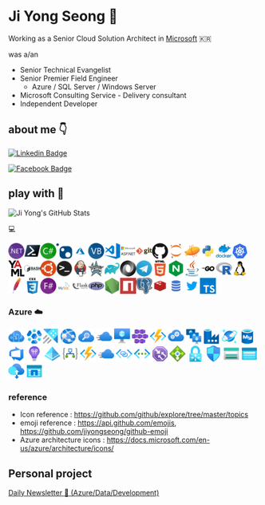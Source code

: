 # Ji Yong Seong :man:
Working as a Senior Cloud Solution Architect in [Microsoft](https://github.com/microsoft) :kr: 

was a/an 
- Senior Technical Evangelist
- Senior Premier Field Engineer
    - Azure / SQL Server / Windows Server
- Microsoft Consulting Service - Delivery consultant
- Independent Developer

## about me :point_down:
[![Linkedin Badge](https://img.shields.io/badge/jyseong-linkedin-blue?style=for-the-badge&logo=linkedin)](https://www.linkedin.com/in/ji-yong-seong-628a2952/)

[![Facebook Badge](https://img.shields.io/badge/jyseong-Facebook-blue?style=for-the-badge&logo=Facebook)](https://www.facebook.com/mssqlorg/)

## play with :hammer:
![Ji Yong's GitHub Stats](https://github-readme-stats.vercel.app/api?username=jiyongseong&show_icons=true)

:computer:

<img src="https://github.com/github/explore/raw/master/topics/dotnet/dotnet.png" height="32" /><img src="https://github.com/github/explore/raw/master/topics/powershell/powershell.png" height="32" /><img src="https://github.com/github/explore/raw/master/topics/csharp/csharp.png" height="32" /><img src="https://github.com/github/explore/raw/master/topics/nuget/nuget.png" height="32" /><img src="https://github.com/github/explore/raw/master/topics/azure/azure.png" height="32" /><img src="https://github.com/github/explore/raw/master/topics/visual-basic/visual-basic.png" height="32" /><img src="https://github.com/github/explore/raw/master/topics/visual-studio-code/visual-studio-code.png" height="32" /><img src="https://github.com/github/explore/raw/master/topics/aspnet/aspnet.png" height="32" /><img src="https://github.com/github/explore/raw/master/topics/git/git.png" height="32" /><img src="https://github.com/github/explore/raw/master/topics/github/github.png" height="32" /><img src="https://github.com/github/explore/raw/master/topics/jupyter-notebook/jupyter-notebook.png" height="32" /><img src="https://github.com/github/explore/raw/master/topics/zeplin/zeplin.png" height="32" /><img src="https://github.com/github/explore/raw/master/topics/python/python.png" height="32" /><img src="https://github.com/github/explore/raw/master/topics/docker/docker.png" height="32" /><img src="https://github.com/github/explore/raw/master/topics/kubernetes/kubernetes.png" height="32" /><img src="https://github.com/github/explore/raw/master/topics/yaml/yaml.png" height="32" /><img src="https://github.com/github/explore/raw/master/topics/bash/bash.png" height="32" /><img src="https://github.com/github/explore/raw/master/topics/ubuntu/ubuntu.png" height="32" /><img src="https://github.com/github/explore/raw/master/topics/terminal/terminal.png" height="32" /><img src="https://github.com/github/explore/raw/master/topics/jenkins/jenkins.png" height="32" /><img src="https://github.com/github/explore/raw/master/topics/groovy/groovy.png" height="32" /><img src="https://github.com/github/explore/raw/master/topics/gradle/gradle.png" height="32" /><img src="https://github.com/github/explore/raw/master/topics/json/json.png" height="32" /><img src="https://github.com/github/explore/raw/master/topics/telegram/telegram.png" height="32" /><img src="https://github.com/github/explore/raw/master/topics/html/html.png" height="32" /><img src="https://github.com/github/explore/raw/master/topics/nginx/nginx.png" height="32" /><img src="https://github.com/github/explore/raw/master/topics/java/java.png" height="32" /><img src="https://github.com/github/explore/raw/master/topics/go/go.png" height="32" /><img src="https://github.com/github/explore/raw/master/topics/r/r.png" height="32" /><img src="https://github.com/github/explore/raw/master/topics/linux/linux.png" height="32" /><img src="https://github.com/github/explore/raw/master/topics/maven/maven.png" height="32" /><img src="https://github.com/github/explore/raw/master/topics/css/css.png" height="32" /><img src="https://github.com/github/explore/raw/master/topics/fsharp/fsharp.png" height="32" /><img src="https://github.com/github/explore/raw/master/topics/mysql/mysql.png" height="32" /><img src="https://github.com/github/explore/raw/master/topics/flask/flask.png" height="32" /><img src="https://github.com/github/explore/raw/master/topics/php/php.png" height="32" /><img src="https://github.com/github/explore/raw/master/topics/nodejs/nodejs.png" height="32" /><img src="https://github.com/github/explore/raw/master/topics/npm/npm.png" height="32" /><img src="https://github.com/github/explore/raw/master/topics/postgresql/postgresql.png" height="32" /><img src="https://github.com/github/explore/raw/master/topics/redis/redis.png" height="32" /><img src="https://github.com/github/explore/raw/master/topics/sql/sql.png" height="32" /><img src="https://github.com/github/explore/raw/master/topics/twitter/twitter.png" height="32" /><img src="https://github.com/github/explore/raw/master/topics/typescript/typescript.png" height="32" />


### Azure :cloud:

<img src="Azure_Public_Service_Icons\AI + Machine Learning\00029-icon-service-Cognitive-Services.svg" height="32" />
<img src="Azure_Public_Service_Icons\Analytics\00037-icon-service-HD-Insight-Clusters.svg" height="32" /><img src="Azure_Public_Service_Icons\Analytics\00040-icon-service-Azure-Data-Explorer-Clusters.svg" height="32" />


<img src="Azure_Public_Service_Icons\App Services\10035-icon-service-App-Services.svg" height="32" />
<img src="Azure_Public_Service_Icons\App Services\10044-icon-service-Search-Services.svg" height="32" />
<img src="Azure_Public_Service_Icons\App Services\00056-icon-service-CDN-Profiles.svg" height="32" />



<img src="Azure_Public_Service_Icons\Compute\10021-icon-service-Virtual-Machine.svg" height="32" />
<img src="Azure_Public_Service_Icons\Compute\10023-icon-service-Kubernetes-Services.svg" height="32" />
<img src="Azure_Public_Service_Icons\Compute\10029-icon-service-Function-Apps.svg" height="32" />
<img src="Azure_Public_Service_Icons\Compute\10030-icon-service-Cloud-Services-(Classic).svg" height="32" />
<img src="Azure_Public_Service_Icons\Compute\10034-icon-service-VM-Scale-Sets.svg" height="32" />

<img src="Azure_Public_Service_Icons\Databases\00041-icon-service-Data-Factory.svg" height="32" />
<img src="Azure_Public_Service_Icons\Databases\10121-icon-service-Azure-Cosmos-DB.svg" height="32" />
<img src="Azure_Public_Service_Icons\Databases\10122-icon-service-Azure-Database-MySQL-Server.svg" height="32" />


<img src="Azure_Public_Service_Icons\DevOps\10261-icon-service-Azure-DevOps.svg" height="32" />
<img src="Azure_Public_Service_Icons\DevOps\00012-icon-service-Application-Insights.svg" height="32" />

<img src="Azure_Public_Service_Icons\Identity\10221-icon-service-Azure-Active-Directory.svg" height="32" />

<img src="Azure_Public_Service_Icons\Integration\10201-icon-service-Logic-Apps.svg" height="32" />
<img src="Azure_Public_Service_Icons\IoT\10029-icon-service-Function-Apps.svg" height="32" />


<img src="Azure_Public_Service_Icons\Networking\00056-icon-service-CDN-Profiles.svg" height="32" />
<img src="Azure_Public_Service_Icons\Networking\01105-icon-service-Private-Link-Service.svg" height="32" />
<img src="Azure_Public_Service_Icons\Networking\10061-icon-service-Virtual-Networks.svg" height="32" />
<img src="Azure_Public_Service_Icons\Networking\10065-icon-service-Traffic-Manager-Profiles.svg" height="32" />
<img src="Azure_Public_Service_Icons\Networking\10062-icon-service-Load-Balancers.svg" height="32" />
<img src="Azure_Public_Service_Icons\Networking\10063-icon-service-Virtual-Network-Gateways.svg" height="32" />
<img src="Azure_Public_Service_Icons\Networking\10067-icon-service-Network-Security-Groups.svg" height="32" />


<img src="Azure_Public_Service_Icons\Storage\10086-icon-service-Storage-Accounts.svg" height="32" />
<img src="Azure_Public_Service_Icons\Storage\10087-icon-service-Storage-Accounts-(Classic).svg" height="32" />
<img src="Azure_Public_Service_Icons\Storage\10094-icon-service-Data-Box.svg" height="32" />
<img src="Azure_Public_Service_Icons\Storage\10096-icon-service-Azure-NetApp-Files.svg" height="32" />



### reference
- Icon reference : https://github.com/github/explore/tree/master/topics
- emoji reference : https://api.github.com/emojis, https://github.com/jiyongseong/github-emoji
- Azure architecture icons : https://docs.microsoft.com/en-us/azure/architecture/icons/

## Personal project
[Daily Newsletter :newspaper: (Azure/Data/Development)](http://aznews.azurewebsites.net/)